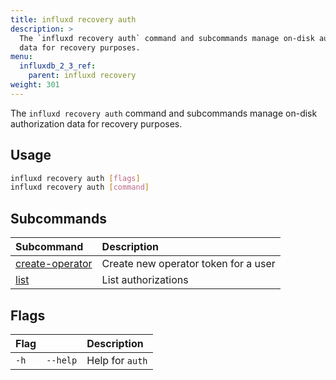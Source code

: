```yaml
---
title: influxd recovery auth
description: >
  The `influxd recovery auth` command and subcommands manage on-disk authorization 
  data for recovery purposes.
menu:
  influxdb_2_3_ref:
    parent: influxd recovery
weight: 301
---
```


The `influxd recovery auth` command and subcommands manage on-disk authorization 
data for recovery purposes.

## Usage
```sh
influxd recovery auth [flags]
influxd recovery auth [command]
```

## Subcommands
| Subcommand                                                                             | Description                          |
| :------------------------------------------------------------------------------------- | :----------------------------------- |
| [create-operator](/influxdb/v2.2/reference/cli/influxd/recovery/auth/create-operator/) | Create new operator token for a user |
| [list](/influxdb/v2.2/reference/cli/influxd/recovery/auth/list/)                       | List authorizations                  |

## Flags
| Flag  |          | Description     |
| :---- | :------- | :-------------- |
| `-h ` | `--help` | Help for `auth` |